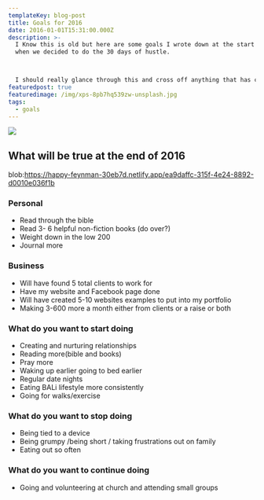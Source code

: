 ```yaml
---
templateKey: blog-post
title: Goals for 2016
date: 2016-01-01T15:31:00.000Z
description: >-
  I Know this is old but here are some goals I wrote down at the start of 2016
  when we decided to do the 30 days of hustle.



  I should really glance through this and cross off anything that has come true and maybe even redo it for 2019.
featuredpost: true
featuredimage: /img/xps-8pb7hq539zw-unsplash.jpg
tags:
  - goals
---
```

![](/img/xps-8pb7hq539zw-unsplash.jpg)

## What will be true at the end of 2016

blob:https://happy-feynman-30eb7d.netlify.app/ea9daffc-315f-4e24-8892-d0010e036f1b

### Personal

* Read through the bible
* Read 3- 6 helpful non-fiction books (do over?)
* Weight down in the low 200
* Journal more

### Business

* Will have found 5 total clients to work for
* Have my website and Facebook page done 
* Will have created 5-10 websites examples to put into my portfolio
* Making 3-600 more a month either from clients or a raise or both 

### What do you want to start doing

* Creating and nurturing relationships 
* Reading more(bible and books)
* Pray more 
* Waking up earlier going to bed earlier
* Regular date nights
* Eating BALi lifestyle more consistently 
* Going for walks/exercise  

### What do you want to stop doing

* Being tied to a device 
* Being grumpy /being short / taking frustrations out on family 
* Eating out so often

### What do you want to continue doing

* Going and volunteering at church and attending small groups